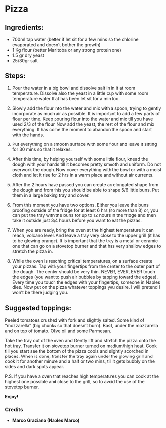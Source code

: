 # Pizza

## Ingredients:

* 700ml tap water (better if let sit for a few mins so the chlorine evaporated and doesn’t bother the growth)
* 1 Kg flour (better Manitoba or any strong protein one)
* 1.5 gr dry yeast
* 25/30gr salt

## Steps:

1. Pour the water in a big bowl and dissolve salt in in it at room temperature. Dissolve also the yeast in a little cup with some room temperature water that has been let sit for a min too.

2. Slowly add the flour into the water and mix with a spoon, trying to gently incorporate as much air as possible. It is important to add a few parts of flour per time. Keep pouring flour into the water and mix till you have used 2/3 of the flour. Now add the yeast, the rest of the flour and mix everything. It has come the moment to abandon the spoon and start with the hands.

3. Put everything on a smooth surface with some flour and leave it sitting for 30 mins so that it relaxes.

4. After this time, by helping yourself with some little flour, knead the dough with your hands till it becomes pretty smooth and uniform. Do not overwork the dough. Now cover everything with the bowl or with a moist cloth and let it rise for 2 hrs in a warm place and without air currents.
 
5. After the 2 hours have passed you can create an elongated shape from the dough and from this you should be able to shape 5/6 little buns. Put them in a large baking tray and cover.

6. From this moment you have two options. Either you leave the buns proofing outside of the fridge for at least 6 hrs (no more than 8) or, you can put the tray with the buns for up to 12 hours in the fridge and then take it outside just 3/4 hours before you want to eat the pizzas.

7. When you are ready, bring the oven at the highest temperature it can reach, volcano level. And leave a tray very close to the upper grill (it has to be glowing orange). It is important that the tray is a metal or ceramic one that can go on  a stovetop burner and that has very shallow edges to stretch the pizza in.

8. While the oven is reaching critical temperatures, on a surface create your pizzas. Tap with your fingertips from the center to the outer part of the dough. The center should be very thin. NEVER, EVER, EVER touch the edges (you want to push air bubbles by tapping toward the edges). Every time you touch the edges with your fingertips, someone in Naples dies. Now put on the pizza whatever toppings you desire. 
I will pretend I won’t be there judging you. 

## Suggested toppings:

Peeled tomatoes crushed with fork and slightly salted. Some kind of “mozzarella” (big chunks so that doesn’t burn). Basil, under the mozzarella and on top of tomato. Olive oil and some Parmesan. 


Take the tray out of the oven and Gently lift and stretch the pizza onto the hot tray. Transfer it on stovetop burner turned on medium/high heat. Cook till you start see the bottom of the pizza cools and slightly scorched in places. When is done, transfer the tray again under the glowing grill and cook it for another minute and a half or two mins, till it gets bubbly on the sides and dark spots appear. 

P.S. If you have a oven that reaches high temperatures you can cook at the highest one possible and close to the grill, so to avoid the use of the stovetop burner. 

**Enjoy!**

### Credits
- **Marco Graziano (Naples Marco)**
